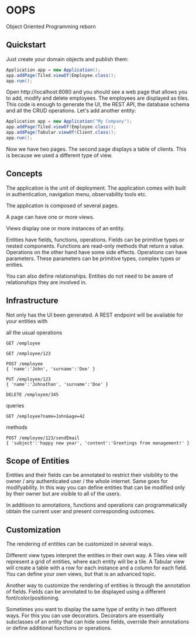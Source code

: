 # OOPS

Object Oriented Programming reborn

## Quickstart

Just create your domain objects and publish them:

```java
Application app = new Application();
app.addPage(Tiled.viewOf(Employee.class));
app.run();
```
Open http://localhost:8080 and you should see a web page that allows you to add, modify and delete employees. The employees are displayed as tiles.
This code is enough to generate the UI, the REST API, the database schema and all the CRUD operations.
Let's add another entity:

```java
Application app = new Application("My Company");
app.addPage(Tiled.viewOf(Employee.class));
app.addPage(Tabular.viewOf(Client.class));
app.run();
```
Now we have two pages. The second page displays a table of clients. This is because we used a different type of view.

## Concepts

The application is the unit of deployment. The application comes with built in authentication, navigation menu, observability tools etc.

The application is composed of several pages.

A page can have one or more views.

Views display one or more instances of an entity.

Entities have fields, functions, operations. Fields can be primitive types or nested components. Functions are read-only
methods that return a value. Operations on the other hand have some side effects. Operations can have parameters. These 
parameters can be primitive types, complex types or enities.

You can also define relationships. Entities do not need to be aware of relationships they are involved in.


## Infrastructure

Not only has the UI been generated. A REST endpoint will be available for your entities with

all the usual operations
```
GET /employee

GET /employee/123

POST /employee
{ 'name':'John', 'surname':'Doe' }

PUT /employee/123
{ 'name':'Johnathan', 'surname':'Doe' }

DELETE /employee/345
```

queries
```
GET /employee?name=John&age=42
```

methods
```
POST /employee/123/sendEmail
{ 'subject':'happy new year', 'content':'Greetings from management!' }
```

## Scope of Entities

Entities and their fields can be annotated to restrict their visibility to the owner / any authenticated user / the whole internet. Same goes for modifyability. In this way you can define entities that can be modified only by their owner but are visible to all of the users.

In additioon to annotations, functions and operations can programmatically obtain the current user and present corresponding outcomes.

## Customization

The rendering of entities can be customized in several ways.

Different view types interpret the entities in their own way. A Tiles view will represent a grid of entities, where each entity will be a tile. A Tabular view will create a table with a row for each instance and a column for each field. You can define your own views, but that is an advanced topic.

Another way to customize the rendering of entities is through the annotation of fields. Fields can be annotated to be displayed using a different font/color/positioning.

Sometimes you want to display the same type of entity in two different ways. For this you can use decorators. Decorators are essentially subclasses of an entity that can hide some fields, override their annotations or define additional functions or operations.
